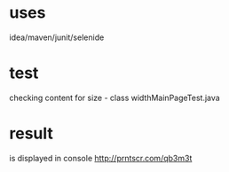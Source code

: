 # uses
idea/maven/junit/selenide

# test 
checking content for size -
class widthMainPageTest.java

# result
is displayed in console http://prntscr.com/qb3m3t
